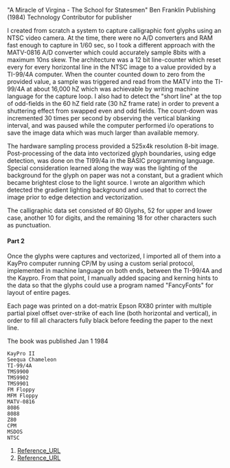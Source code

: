 "A Miracle of Virgina - The School for Statesmen"
Ben Franklin Publishing (1984)
Technology Contributor for publisher

I created from scratch a system to capture calligraphic font glyphs using an NTSC video camera. At the time, there were no A/D converters and RAM fast enough to capture in 1/60 sec, so I took a different approach with the MATV-0816 A/D converter which could accurately sample 8bits with a maximum 10ns skew.  The architecture was a 12 bit line-counter which reset every for every horizontal line in the NTSC image to a value provided by a TI-99/4A computer.  When the counter counted down to zero from the provided value, a sample was triggered and read from the MATV into the TI-99/4A at about 16,000 hZ which was achievable by writing machine language for the capture loop.  I also had to detect the "short line" at the top of odd-fields in the 60 hZ field rate (30 hZ frame rate) in order to prevent a shuttering effect from swapped even and odd fields.  The count-down was incremented 30 times per second by observing the vertical blanking interval, and was paused while the computer performed i/o operations to save the image data which was much larger than available memory.

The hardware sampling process provided a 525x4k resolution 8-bit image.  Post-processing of the data into vectorized glyph boundaries, using edge detection, was done on the TI99/4a in the BASIC programming language. Special consideration learned along the way was the lighting of the background for the glyph on paper was not a constant, but a gradient which became brightest close to the light source.  I wrote an algorithm which detected the gradient lighting background and used that to correct the image prior to edge detection and vectorization.

The calligraphic data set consisted of 80 Glyphs, 52 for upper and lower case, another 10 for digits, and the remaining 18 for other characters such as punctuation.

#### Part 2
Once the glyphs were captures and vectorized, I imported all of them into a KayPro computer running CP/M by using a custom serial protocol, implemented in machine language on both ends, between the TI-99/4A and the Kaypro. From that point, I manually added spacing and kerning hints to the data so that the glyphs could use a program named "FancyFonts" for layout of entire pages.

Each page was printed on a dot-matrix Epson RX80 printer with multiple partial pixel offset over-strike of each line (both horizontal and vertical), in order to fill all characters fully black before feeding the paper
to the next line.

The book was published Jan 1 1984

 ```
KayPro II
Seequa Chameleon
TI-99/4A
TMS9900
TMS9902
TMS9901
FM Floppy
MFM Floppy
MATV-0816
8086
8088
Z80
CPM
MSDOS
NTSC
```

1)  [Reference_URL](https://a.co/d/3OKlSCT)
2)  [Reference_URL](https://www.analog.com/media/en/technical-documentation/obsolete-data-sheets/616811matv-0816.pdf)
